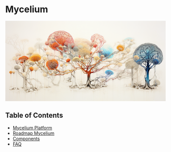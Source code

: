 
<h1>Mycelium</h1>

![image alt text](img/mycelium_0.png)

<h2> Table of Contents </h2>

- [Mycelium Platform](./mycelium_platform.md)
- [Roadmap Mycelium](./mycelium_roadmap.md)
- [Components](./mycelium_components.md)
- [FAQ](./mycelium_faq.md)
